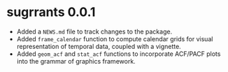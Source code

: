 # sugrrants 0.0.1

* Added a `NEWS.md` file to track changes to the package.
* Added `frame_calendar` function to compute calendar grids for visual representation of temporal data, coupled with a vignette.
* Added `geom_acf` and `stat_acf` functions to incorporate ACF/PACF plots into the grammar of graphics framework.


